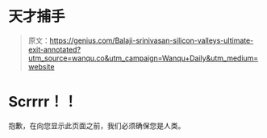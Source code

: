# 天才捕手

> 原文：<https://genius.com/Balaji-srinivasan-silicon-valleys-ultimate-exit-annotated?utm_source=wanqu.co&utm_campaign=Wanqu+Daily&utm_medium=website>

# Scrrrr！！

抱歉，在向您显示此页面之前，我们必须确保您是人类。